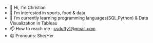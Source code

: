 - 👋 Hi, I’m Christian
- 👀 I’m interested in sports, food & data
- 🌱 I’m currently learning programming languages(SQL,Python) & Data Visualization in Tableau
- 📫 How to reach me : csduffy1@gmail.com
- 😄 Pronouns: She/Her


<!---
csduffy1/csduffy1 is a ✨ special ✨ repository because its `README.md` (this file) appears on your GitHub profile.
You can click the Preview link to take a look at your changes.
--->

